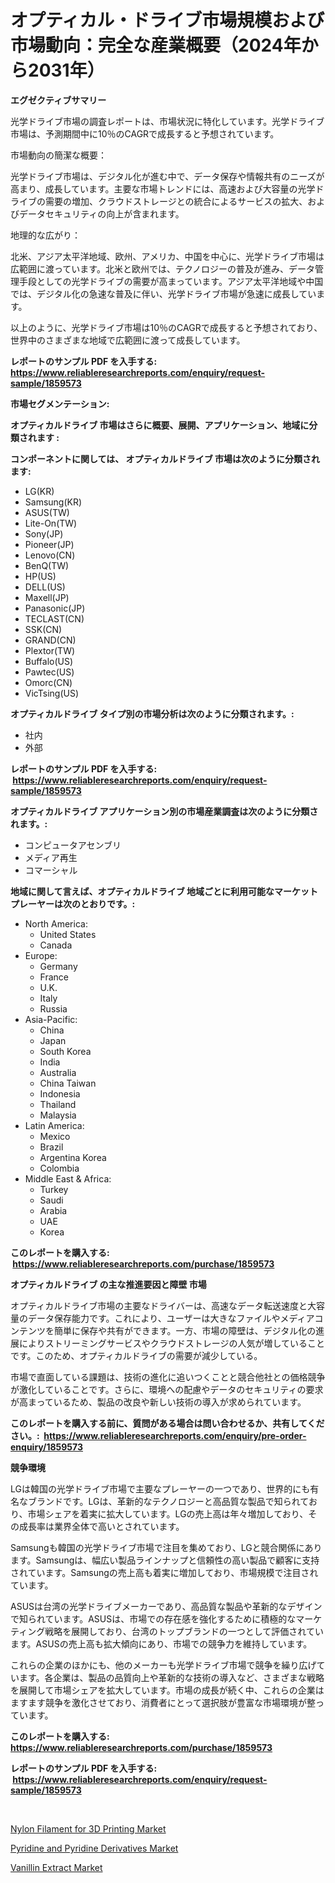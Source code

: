 <p><h1>オプティカル・ドライブ市場規模および市場動向：完全な産業概要（2024年から2031年）</h1></p><p><strong>エグゼクティブサマリー</strong></p>
<p><p>光学ドライブ市場の調査レポートは、市場状況に特化しています。光学ドライブ市場は、予測期間中に10％のCAGRで成長すると予想されています。</p><p>市場動向の簡潔な概要：</p><p>光学ドライブ市場は、デジタル化が進む中で、データ保存や情報共有のニーズが高まり、成長しています。主要な市場トレンドには、高速および大容量の光学ドライブの需要の増加、クラウドストレージとの統合によるサービスの拡大、およびデータセキュリティの向上が含まれます。</p><p>地理的な広がり：</p><p>北米、アジア太平洋地域、欧州、アメリカ、中国を中心に、光学ドライブ市場は広範囲に渡っています。北米と欧州では、テクノロジーの普及が進み、データ管理手段としての光学ドライブの需要が高まっています。アジア太平洋地域や中国では、デジタル化の急速な普及に伴い、光学ドライブ市場が急速に成長しています。</p><p>以上のように、光学ドライブ市場は10％のCAGRで成長すると予想されており、世界中のさまざまな地域で広範囲に渡って成長しています。</p></p>
<p><strong>レポートのサンプル PDF を入手する: <a href="https://www.reliableresearchreports.com/enquiry/request-sample/1859573">https://www.reliableresearchreports.com/enquiry/request-sample/1859573</a></strong></p>
<p><strong>市場セグメンテーション:</strong></p>
<p><strong> オプティカルドライブ 市場はさらに概要、展開、アプリケーション、地域に分類されます :</strong></p>
<p><strong>コンポーネントに関しては、 オプティカルドライブ 市場は次のように分類されます: &nbsp;</strong></p>
<p><ul><li>LG(KR)</li><li>Samsung(KR)</li><li>ASUS(TW)</li><li>Lite-On(TW)</li><li>Sony(JP)</li><li>Pioneer(JP)</li><li>Lenovo(CN)</li><li>BenQ(TW)</li><li>HP(US)</li><li>DELL(US)</li><li>Maxell(JP)</li><li>Panasonic(JP)</li><li>TECLAST(CN)</li><li>SSK(CN)</li><li>GRAND(CN)</li><li>Plextor(TW)</li><li>Buffalo(US)</li><li>Pawtec(US)</li><li>Omorc(CN)</li><li>VicTsing(US)</li></ul></p>
<p><strong> オプティカルドライブ タイプ別の市場分析は次のように分類されます。:</strong></p>
<p><ul><li>社内</li><li>外部</li></ul></p>
<p><strong>レポートのサンプル PDF を入手する: &nbsp;<a href="https://www.reliableresearchreports.com/enquiry/request-sample/1859573">https://www.reliableresearchreports.com/enquiry/request-sample/1859573</a></strong></p>
<p><strong> オプティカルドライブ アプリケーション別の市場産業調査は次のように分類されます。:</strong></p>
<p><ul><li>コンピュータアセンブリ</li><li>メディア再生</li><li>コマーシャル</li></ul></p>
<p><strong>地域に関して言えば、オプティカルドライブ 地域ごとに利用可能なマーケットプレーヤーは次のとおりです。:</strong></p>
<p><ul>
    <li>
        North America:
        <ul>
            <li>United States</li>
            <li>Canada</li>
        </ul>
    </li>
    <li>
        Europe:
        <ul>
            <li>Germany</li>
            <li>France</li>
            <li>U.K.</li>
            <li>Italy</li>
            <li>Russia</li>
        </ul>
    </li>
    <li>
        Asia-Pacific:
        <ul>
            <li>China</li>
            <li>Japan</li>
            <li>South Korea</li>
            <li>India</li>
            <li>Australia</li>
            <li>China Taiwan</li>
            <li>Indonesia</li>
            <li>Thailand</li>
            <li>Malaysia</li>
        </ul>
    </li>
    <li>
        Latin America:
        <ul>
            <li>Mexico</li>
            <li>Brazil</li>
            <li>Argentina Korea</li>
            <li>Colombia</li>
        </ul>
    </li>
    <li>
        Middle East & Africa:
        <ul>
            <li>Turkey</li>
            <li>Saudi</li>
            <li>Arabia</li>
            <li>UAE</li>
            <li>Korea</li>
        </ul>
    </li>
    </ul></p>
<p><strong>このレポートを購入する: &nbsp;<a href="https://www.reliableresearchreports.com/purchase/1859573">https://www.reliableresearchreports.com/purchase/1859573</a></strong></p>
<p><strong>オプティカルドライブ の主な推進要因と障壁 市場</strong></p>
<p><p>オプティカルドライブ市場の主要なドライバーは、高速なデータ転送速度と大容量のデータ保存能力です。これにより、ユーザーは大きなファイルやメディアコンテンツを簡単に保存や共有ができます。一方、市場の障壁は、デジタル化の進展によりストリーミングサービスやクラウドストレージの人気が増していることです。このため、オプティカルドライブの需要が減少している。</p><p>市場で直面している課題は、技術の進化に追いつくことと競合他社との価格競争が激化していることです。さらに、環境への配慮やデータのセキュリティの要求が高まっているため、製品の改良や新しい技術の導入が求められています。</p></p>
<p><strong>このレポートを購入する前に、質問がある場合は問い合わせるか、共有してください。:&nbsp; <a href="https://www.reliableresearchreports.com/enquiry/pre-order-enquiry/1859573">https://www.reliableresearchreports.com/enquiry/pre-order-enquiry/1859573</a></strong></p>
<p><strong>競争環境</strong></p>
<p><p>LGは韓国の光学ドライブ市場で主要なプレーヤーの一つであり、世界的にも有名なブランドです。LGは、革新的なテクノロジーと高品質な製品で知られており、市場シェアを着実に拡大しています。LGの売上高は年々増加しており、その成長率は業界全体で高いとされています。</p><p>Samsungも韓国の光学ドライブ市場で注目を集めており、LGと競合関係にあります。Samsungは、幅広い製品ラインナップと信頼性の高い製品で顧客に支持されています。Samsungの売上高も着実に増加しており、市場規模で注目されています。</p><p>ASUSは台湾の光学ドライブメーカーであり、高品質な製品や革新的なデザインで知られています。ASUSは、市場での存在感を強化するために積極的なマーケティング戦略を展開しており、台湾のトップブランドの一つとして評価されています。ASUSの売上高も拡大傾向にあり、市場での競争力を維持しています。</p><p>これらの企業のほかにも、他のメーカーも光学ドライブ市場で競争を繰り広げています。各企業は、製品の品質向上や革新的な技術の導入など、さまざまな戦略を展開して市場シェアを拡大しています。市場の成長が続く中、これらの企業はますます競争を激化させており、消費者にとって選択肢が豊富な市場環境が整っています。</p></p>
<p><strong>このレポートを購入する: &nbsp; <a href="https://www.reliableresearchreports.com/purchase/1859573">https://www.reliableresearchreports.com/purchase/1859573</a></strong></p>
<p><strong>レポートのサンプル PDF を入手する: &nbsp;<a href="https://www.reliableresearchreports.com/enquiry/request-sample/1859573">https://www.reliableresearchreports.com/enquiry/request-sample/1859573</a></strong><strong></strong></p>
<p>&nbsp;</p>
<p><p><a href="https://github.com/Hazelklievgspy6vdcsmu106w/Market-Research-Report-List-1/blob/main/nylon-filament-for-3d-printing-market.md">Nylon Filament for 3D Printing Market</a></p><p><a href="https://github.com/lubmix/Market-Research-Report-List-1/blob/main/pyridine-and-pyridine-derivatives-market.md">Pyridine and Pyridine Derivatives Market</a></p><p><a href="https://github.com/joannagoyvaerts/Market-Research-Report-List-1/blob/main/vanillin-extract-market.md">Vanillin Extract Market</a></p></p>